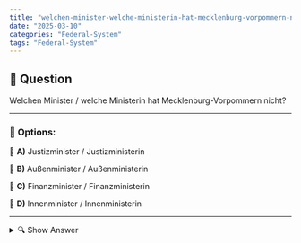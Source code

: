 ```yaml
---
title: "welchen-minister-welche-ministerin-hat-mecklenburg-vorpommern-nicht"
date: "2025-03-10"
categories: "Federal-System"
tags: "Federal-System"
---
```


## 📌 **Question**

Welchen Minister / welche Ministerin hat Mecklenburg-Vorpommern nicht?



---

### 📝 **Options:**

🔘 **A)** Justizminister / Justizministerin

🔘 **B)** Außenminister / Außenministerin

🔘 **C)** Finanzminister / Finanzministerin

🔘 **D)** Innenminister / Innenministerin

---

<details>
  <summary>🔍 Show Answer</summary>

  <p>
💡  <b>Correct Answer:</b>  b
  </p>
  <p>
    📖<b>Explanation:</b>
    Mecklenburg-Vorpommern ist eines der 16 Bundesländer Deutschlands und hat eine Landesregierung mit verschiedenen Ministerien. Typische Ministerien umfassen Justiz, Finanzen und Inneres, die für Rechtssystem, Haushalt und innere Sicherheit zuständig sind. Allerdings befassen sich Außenangelegenheiten in Deutschland in der Regel mit der Bundesregierung, sodass nicht jedes Bundesland ein eigenes Außenministerium hat. Daher gibt es in Mecklenburg-Vorpommern keinen Außenminister oder keine Außenministerin.

**Frage:** Welchen Minister / welche Ministerin hat Mecklenburg-Vorpommern nicht?
  </p>
</details>

